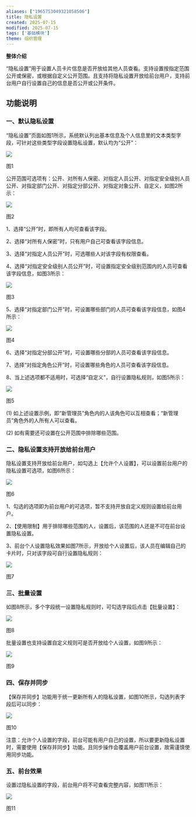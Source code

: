 ```yaml
---
aliases: ["1965753049321058506"]
title: 隐私设置
created: 2025-07-15
modified: 2025-07-15
tags: ['基础模块']
theme: 组织管理
---
```


**整体介绍**

“隐私设置”用于设置人员卡片信息是否开放给其他人员查看。支持设置按指定范围公开或保密，或根据自定义公开范围。且支持将隐私设置开放给前台用户，支持前台用户自行设置自己的信息是否公开或公开条件。

## **功能说明**

### 一、默认隐私设置

“隐私设置”页面如图1所示，系统默认列出基本信息及个人信息里的文本类型字段，可针对这些类型字段设置隐私设置，默认均为“公开”：

![](3120cb81639b5c311d6f39bcaf014705.jpg)

图1

公开范围可选项有：公开、对所有人保密、对指定人员公开、对指定安全级别人员公开、对指定部门公开、对指定分部公开、对指定对象公开、自定义，如图2所示：

![](f4cdecd2c5957eca433571f1353d897a.jpg)

图2

1、选择“公开”时，即所有人均可查看该字段。

2、选择“对所有人保密”时，只有用户自己可查看该字段信息。

3、选择“对指定人员公开”时，可选哪些人对该字段有权限查看。

4、选择“对指定安全级别人员公开”时，可设置指定安全级别范围内的人员可查看该字段信息，如图3所示：

![](cdf4474a4d90502a53f7a7985ede45cf.jpg)

图3

5、选择“对指定部门公开”时，可设置哪些部门的人员可查看该字段信息，如图4所示：

![](fbb78f89d697c08aeefc9228f5aa58fc.jpg)

图4

6、选择“对指定分部公开”时，可设置哪些分部的人员可查看该字段信息。

7、选择“对指定角色公开”时，可设置哪些角色的人员可查看该字段信息。

8、当上述选项都不适用时，可选择“自定义”，自行设置隐私规则，如图5所示：

![](9a0bd5a04fe30bbf7a0a971215bffe4a.jpg)

图5

(1) 如上述设置示例，即“新管理员”角色内的人该角色可以互相查看；“新管理员”角色外的人所有人可以查看。

(2) 如有需要还可设置在公开范围中排除哪些范围。

### 二、隐私设置支持开放给前台用户

隐私设置支持开放给前台用户，如勾选上【允许个人设置】，可以设置前台用户的隐私设置可选项，如图6所示：

![](fc6df60acdb00ab7b5c044d79e25e376.jpg)

图6

1、勾选的选项即为前台用户的可选项，暂不支持开放自定义规则设置给前台用户。

2、【使用限制】用于排除哪些范围的人，设置后，该范围的人还是不可在前台设置隐私设置。

3、前台个人设置隐私效果如图7所示，开放给个人设置后，该人员在编辑自己的卡片时，只对该字段可自行设置隐私规则：

![](2ba4187f8bbf7d3638a89bea9defcb20.jpg)

图7

### 三、批量设置

如图8所示，多个字段统一设置隐私规则时，可勾选字段后点击【批量设置】：

![](dfbf3fa15162633c2441e8bddc95ad4a.jpg)

图8

批量设置也支持设置自定义规则可是否开放给个人设置，如图9所示：

![](cb5eb9d0a0dbfe7a1c8bfa6d8a80016d.jpg)

图9

### 四、保存并同步

【保存并同步】功能用于统一更新所有人的隐私设置，如图10所示，勾选列表字段后可以同步：

![](8c790b64961f754ec1ec0b507ce48e58.jpg)

图10

注意：允许个人设置的字段，前台可能有用户自己的设置，所以要更新隐私设置时，需要使用【保存并同步】功能。且同步操作会覆盖用户前台设置，故需谨慎使用同步功能。

### 五、**前台效果**

设置过隐私设置的字段，前台用户将不可查看完整内容，如图11所示：

![](86391368d476b8260a29261628226d93.jpg)

图11